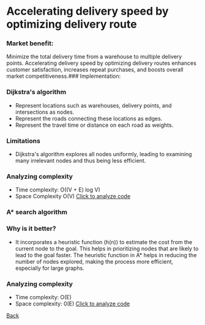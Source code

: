 # Accelerating delivery speed by optimizing delivery route
### Market benefit: ###
Minimize the total delivery time from a warehouse to multiple delivery points. Accelerating delivery speed by optimizing delivery routes enhances customer satisfaction, increases repeat purchases, and boosts overall market competitiveness.### Implementation: <br>
### Dijkstra's algorithm <br>
  - Represent locations such as warehouses, delivery points, and intersections as nodes.
  - Represent the roads connecting these locations as edges.
  - Represent the travel time or distance on each road as weights. <br>

### Limitations
- Dijkstra's algorithm explores all nodes uniformly, leading to examining many irrelevant nodes and thus being less efficient.

### Analyzing complexity <br>
  - Time complexity: O((V + E) log V)
  - Space Complexity	O(V)
  [Click to analyze code](./analyze.py)

  ### A* search algorithm <br>
  ### Why is it better? 
  - It incorporates a heuristic function (h(n)) to estimate the cost from the current node to the goal. This helps in prioritizing nodes that are likely to lead to the goal faster. The heuristic function in A* helps in reducing the number of nodes explored, making the process more efficient, especially for large graphs.<br>
  ### Analyzing complexity <br>
  - Time complexity: O(E)
  - Space complexity: 0(E)
  [Click to analyze code](./analyze.py)


[Back](README.md#applying-dsa-to-achieve-key-functionalities)

